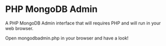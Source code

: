 # PHP MongoDB Admin

A PHP MongoDB Admin interface that will requires PHP and will run
in your web browser.

Open mongodbadmin.php in your browser and have a look!
